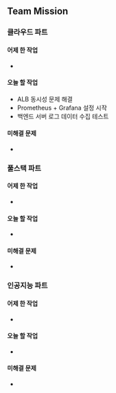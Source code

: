 ## Team Mission

### 클라우드 파트
#### 어제 한 작업
-

#### 오늘 할 작업
- ALB 동시성 문제 해결
- Prometheus + Grafana 설정 시작
- 백엔드 서버 로그 데이터 수집 테스트

#### 미해결 문제
- 

### 풀스택 파트
#### 어제 한 작업
-

#### 오늘 할 작업
-

#### 미해결 문제
-

### 인공지능 파트
#### 어제 한 작업
-

#### 오늘 할 작업
-

#### 미해결 문제
-

